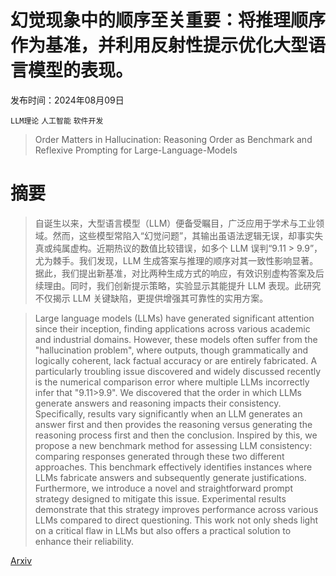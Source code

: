 # 幻觉现象中的顺序至关重要：将推理顺序作为基准，并利用反射性提示优化大型语言模型的表现。

发布时间：2024年08月09日

`LLM理论` `人工智能` `软件开发`

> Order Matters in Hallucination: Reasoning Order as Benchmark and Reflexive Prompting for Large-Language-Models

# 摘要

> 自诞生以来，大型语言模型（LLM）便备受瞩目，广泛应用于学术与工业领域。然而，这些模型常陷入“幻觉问题”，其输出虽语法逻辑无误，却事实失真或纯属虚构。近期热议的数值比较错误，如多个 LLM 误判“9.11 > 9.9”，尤为棘手。我们发现，LLM 生成答案与推理的顺序对其一致性影响显著。据此，我们提出新基准，对比两种生成方式的响应，有效识别虚构答案及后续理由。同时，我们创新提示策略，实验显示其能提升 LLM 表现。此研究不仅揭示 LLM 关键缺陷，更提供增强其可靠性的实用方案。

> Large language models (LLMs) have generated significant attention since their inception, finding applications across various academic and industrial domains. However, these models often suffer from the "hallucination problem", where outputs, though grammatically and logically coherent, lack factual accuracy or are entirely fabricated. A particularly troubling issue discovered and widely discussed recently is the numerical comparison error where multiple LLMs incorrectly infer that "9.11$>$9.9". We discovered that the order in which LLMs generate answers and reasoning impacts their consistency. Specifically, results vary significantly when an LLM generates an answer first and then provides the reasoning versus generating the reasoning process first and then the conclusion. Inspired by this, we propose a new benchmark method for assessing LLM consistency: comparing responses generated through these two different approaches. This benchmark effectively identifies instances where LLMs fabricate answers and subsequently generate justifications. Furthermore, we introduce a novel and straightforward prompt strategy designed to mitigate this issue. Experimental results demonstrate that this strategy improves performance across various LLMs compared to direct questioning. This work not only sheds light on a critical flaw in LLMs but also offers a practical solution to enhance their reliability.

[Arxiv](https://arxiv.org/abs/2408.05093)